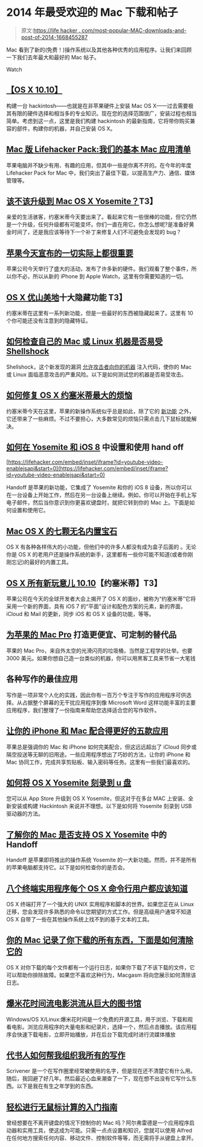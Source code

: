 # 2014 年最受欢迎的 Mac 下载和帖子

> 原文:[https://life hacker . com/most-popular-MAC-downloads-and-post-of-2014-1668455287](https://lifehacker.com/most-popular-mac-downloads-and-posts-of-2014-1668455287)

Mac 看到了新的(免费！)操作系统以及其他各种优秀的应用程序。让我们来回顾一下我们去年最大和最好的 Mac 帖子。

Watch

## [【OS X 10.10】](http://lifehacker.com/the-always-up-to-date-guide-to-building-a-hackintosh-o-5841604)

构建一台 hackintosh——也就是在非苹果硬件上安装 Mac OS X——过去需要极其有限的硬件选择和相当多的专业知识。现在您的选择范围很广，安装过程也相当简单。考虑到这一点，这里是我们构建 hackintosh 的最新指南，它将带你购买兼容的部件，构建你的机器，并自己安装 OS X。

## [Mac 版 Lifehacker Pack:我们的基本 Mac 应用清单](http://lifehacker.com/lifehacker-pack-for-mac-our-list-of-the-best-mac-apps-635303836)

苹果电脑并不缺少有用、有趣的应用，但其中一些是你离不开的。在今年的年度 Lifehacker Pack for Mac 中，我们突出了最佳下载，以提高生产力、通信、媒体管理等。

## [该不该升级到 Mac OS X Yosemite？](http://lifehacker.com/should-i-upgrade-to-mac-os-x-yosemite-1647176248)T3】

亲爱的生活骇客，约塞米蒂今天要出来了。看起来它有一些很棒的功能，但它仍然是一个升级，任何升级都有可能变坏。你们一直在用它。你怎么想呢?是准备好黄金时间了，还是我应该等待下一个补丁来修复人们不可避免会发现的 bug？

## [苹果今天宣布的一切实际上都很重要](http://lifehacker.com/everything-apple-announced-today-that-actually-matters-1632525592)

苹果公司今天举行了盛大的活动，发布了许多新的硬件。我们观看了整个事件，所以你不必，所以从新的 iPhone 到 Apple Watch，这里有你需要知道的一切。

## [OS X 优山美地](http://lifehacker.com/top-10-hidden-features-of-os-x-yosemite-1646774857)十大隐藏功能 T3】

约塞米蒂在这里有一系列新功能，但是一些最好的东西被隐藏起来了。这里有 10 个你可能还没有注意到的隐藏特征。

## [如何检查自己的 Mac 或 Linux 机器是否易受 Shellshock](http://lifehacker.com/how-to-check-if-your-mac-or-linux-machine-is-vulnerable-1639211806)

Shellshock，这个新发现的漏洞 [允许攻击者向你的机器](https://gizmodo.com/why-the-shellshock-bash-bug-could-be-even-worse-than-he-1639047786) 注入代码，使你的 Mac 或 Linux 面临恶意攻击的严重风险。以下是如何测试您的机器是否易受攻击。

## [如何修复 OS X 约塞米蒂最大的烦恼](http://lifehacker.com/how-to-fix-os-x-yosemites-biggest-annoyances-1646746016)

约塞米蒂今天在这里，苹果的新操作系统似乎总是如此，除了它的 [新功能](http://lifehacker.com/all-the-new-stuff-in-os-x-10-10-yosemite-1584870045) 之外，它还带来了一些麻烦。不过不要担心，大多数常见的烦恼只需点击几下鼠标就能解决。

## [如何在 Yosemite 和 iOS 8](http://lifehacker.com/how-to-set-up-and-use-handoff-in-yosemite-and-ios-8-1646745583) 中设置和使用 hand off

 [https://lifehacker.com/embed/inset/iframe?id=youtube-video-enablejsapi&start=0](https://lifehacker.com/embed/inset/iframe?id=youtube-video-enablejsapi&start=0) 

Handoff 是苹果的新功能，它集成了 Yosemite 和你的 iOS 8 设备，所以你可以在一台设备上开始工作，然后在另一台设备上继续。例如，你可以开始在手机上写电子邮件，然后当你意识到你更喜欢键盘时，就把它转到你的 Mac 上。下面是如何设置和使用它。

## [Mac OS X 的七颗无名内置宝石](http://lifehacker.com/seven-unsung-built-in-gems-of-mac-os-x-1575911387)

OS X 有各种各样伟大的小功能，但他们中的许多人都没有成为盒子后面的 。无论你是 OS X 的老用户还是操作系统的新手，这里都有一些你可能不知道(或者你刚刚忘记)的最好的内置工具。

## [OS X 所有新玩意儿 10.10](http://lifehacker.com/all-the-new-stuff-in-os-x-10-10-yosemite-1584870045)【约塞米蒂】T3】

苹果公司在今天的全球开发者大会上揭开了 OS X 的面纱，被称为“约塞米蒂”它将采用一个新的界面，具有 iOS 7 的“平面”设计和配色方案的元素，新的界面，iCloud 和 Mail 的更新，同步 iOS 和 OS X 设备的功能，等等。

## [为苹果的 Mac Pro](http://lifehacker.com/build-a-cheaper-customizable-alternative-to-apples-mac-5919132) 打造更便宜、可定制的替代品

苹果的 Mac Pro，来自外太空的光滑闪亮的垃圾桶，当然是工程学的壮举。也要 3000 美元。如果你想自己造一台类似的机器，你可以用黑客工具来节省一大笔钱

## 各种写作的最佳应用

写作是一项非常个人化的实践，因此你有一百万个专注于写作的应用程序可供选择。从占据整个屏幕的无干扰应用程序到像 Microsoft Word 这样功能丰富的主要应用程序，我们整理了一份指南来帮助您选择适合您的写作软件。

## [让你的 iPhone 和 Mac 配合得更好的五款应用](http://lifehacker.com/five-apps-to-make-your-iphone-and-mac-work-together-eve-1580334052)

苹果总是强调你的 Mac 和 iPhone 如何完美配合，但这远远超出了 iCloud 同步或隔空投送等无聊的旧用途。一些应用程序想出了巧妙的方法，让你的 iPhone 和 Mac 协同工作，完成共享剪贴板、输入密码等任务。这里有一些我们最喜欢的。

## [如何将 OS X Yosemite 刻录到 u 盘](http://lifehacker.com/how-to-burn-os-x-yosemite-to-a-usb-flash-drive-1647137212)

您可以从 App Store 升级到 OS X Yosemite，但这对于在多台 MAC 上安装、全新安装或构建 Hackintosh 来说并不理想。以下是如何将 Yosemite 刻录到 USB 驱动器的方法。

## [了解你的 Mac 是否支持 OS X Yosemite](http://lifehacker.com/find-out-if-your-mac-will-support-handoff-in-os-x-yosem-1605078625) 中的 Handoff

Handoff 是苹果即将推出的操作系统 Yosemite 的一大新功能。然而，并不是所有的苹果电脑都支持它。以下是如何检查你的是否会。

## [八个终端实用程序每个 OS X 命令行用户都应该知道](http://lifehacker.com/eight-terminal-utilities-every-os-x-command-line-user-s-1593793109)

OS X 终端打开了一个强大的 UNIX 实用程序和脚本的世界。如果您正在从 Linux 迁移，您会发现许多熟悉的命令以您期望的方式工作。但是高级用户通常不知道 OS X 自带了一些在其他操作系统上找不到的基于文本的工具。

## [你的 Mac 记录了你下载的所有东西，下面是如何清除它的](http://lifehacker.com/your-mac-logs-everything-you-download-heres-how-to-cle-1658394180)

OS X 对你下载的每个文件都有一个运行日志，如果你下载了不该下载的文件，它可以帮助你排除故障。如果您不喜欢这种行为，Macgasm 将向您展示如何清除该日志。

## [爆米花时间流电影洪流从巨大的图书馆](http://lifehacker.com/popcorn-time-streams-movie-torrents-from-a-huge-library-1541769662)

Windows/OS X/Linux:爆米花时间是一个免费的开源工具，用于浏览、下载和观看电影。浏览应用程序的大量电影和纪录片，选择一个，然后点击播放。该应用程序会快速下载电影，立即开始播放，并在后台下载完成时进行流媒体播放

## [代书人如何帮我组织我所有的写作](http://lifehacker.com/how-scrivener-helped-me-organize-all-my-writing-1599446028)

Scrivener 是一个在写作圈里经常被使用的名字，但是现在还不清楚它有什么用。随后，我回避了好几年。然后最近心血来潮查了一下，现在想不出没有它写什么东西。以下是我在有生之年学到的东西。

## [轻松进行无鼠标计算的入门指南](http://lifehacker.com/a-beginners-guide-to-mouseless-computing-with-alfred-1596198655)

曾经想要在不离开键盘的情况下控制你的 Mac 吗？阿尔弗雷德是一个应用程序启动器和实用工具，使这成为可能。只需一点点设置和知识，您就可以使用 Alfred 在任何地方搜索任何内容、移动文件、控制软件等等，而无需将手从键盘上拿开。